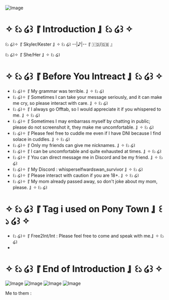 ![Image](https://github.com/user-attachments/assets/b0b6d3db-4954-4fa3-be52-9871344adc37)

# ✧ ꒰১ ໒꒱  『 Introduction 』  ꒰১ ໒꒱ ✧
꒰১ ໒꒱✧  『 Skyler/Kester 』 ✧ ꒰১ ໒꒱   --|♪|-- 『 🇮🇩/🇬🇧 』 

꒰১ ໒꒱✧  『 She/Her 』 ✧ ꒰১ ໒꒱

# ✧ ꒰১ ໒꒱  『 Before You Intreact 』  ꒰১ ໒꒱ ✧

- ꒰১ ໒꒱✧  『 My grammar was terrible. 』 ✧ ꒰১ ໒꒱
- ꒰১ ໒꒱✧  『 Sometimes I can take your message seriously, and it can make me cry, so please interact with care. 』 ✧ ꒰১ ໒꒱
- ꒰১ ໒꒱✧  『 I always go Offtab, so I would appreciate it if you whispered to me. 』 ✧ ꒰১ ໒꒱
- ꒰১ ໒꒱✧  『 Sometimes I may embarrass myself by chatting in public; please do not screenshot it, they make me uncomfortable. 』 ✧ ꒰১ ໒꒱
- ꒰১ ໒꒱✧  『 Please feel free to cuddle me even if I have DNI because I find solace in cuddles. 』 ✧ ꒰১ ໒꒱
- ꒰১ ໒꒱✧  『 Only my friends can give me nicknames. 』 ✧ ꒰১ ໒꒱
- ꒰১ ໒꒱✧  『 I can be uncomfortable and quite exhausted at times. 』 ✧ ꒰১ ໒꒱
- ꒰১ ໒꒱✧  『 You can direct message me in Discord and be my friend. 』 ✧ ꒰১ ໒꒱
- ꒰১ ໒꒱✧  『 My Discord : whisperselfwardswan_survivor 』 ✧ ꒰১ ໒꒱
- ꒰১ ໒꒱✧  『 Please interact with caution if you are 18+. 』 ✧ ꒰১ ໒꒱
- ꒰১ ໒꒱✧  『 My mom already passed away, so don't joke about my mom, please. 』 ✧ ꒰১ ໒꒱

# ✧ ꒰১ ໒꒱  『 Tag i used on Pony Town 』  ꒰১ ໒꒱ ✧
- ꒰১ ໒꒱✧  『 Free2Int/Int : Please feel free to come and speak with me.』 ✧ ꒰১ ໒꒱
- 

# ✧ ꒰১ ໒꒱  『 End of Introduction 』  ꒰১ ໒꒱ ✧
![Image](https://github.com/user-attachments/assets/78d4b5d6-5adf-411b-95ab-563224069d0a)
![Image](https://github.com/user-attachments/assets/5a79c446-a8a7-4307-81d6-adb2d3325004)
![Image](https://github.com/user-attachments/assets/bf49efe6-b8d7-4cb9-a3e9-137cbb834223)
![Image](https://github.com/user-attachments/assets/b7ebb4d1-746b-4f13-9a58-e8d84e05ba91)

Me to them : 

